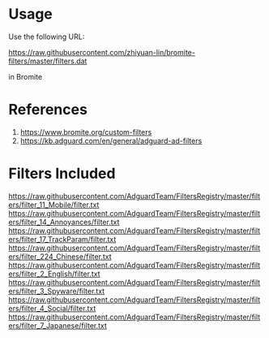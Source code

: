 # Usage

Use the following URL:

https://raw.githubusercontent.com/zhiyuan-lin/bromite-filters/master/filters.dat

in Bromite

# References

1. https://www.bromite.org/custom-filters
2. https://kb.adguard.com/en/general/adguard-ad-filters

# Filters Included

https://raw.githubusercontent.com/AdguardTeam/FiltersRegistry/master/filters/filter_11_Mobile/filter.txt
https://raw.githubusercontent.com/AdguardTeam/FiltersRegistry/master/filters/filter_14_Annoyances/filter.txt
https://raw.githubusercontent.com/AdguardTeam/FiltersRegistry/master/filters/filter_17_TrackParam/filter.txt
https://raw.githubusercontent.com/AdguardTeam/FiltersRegistry/master/filters/filter_224_Chinese/filter.txt
https://raw.githubusercontent.com/AdguardTeam/FiltersRegistry/master/filters/filter_2_English/filter.txt
https://raw.githubusercontent.com/AdguardTeam/FiltersRegistry/master/filters/filter_3_Spyware/filter.txt
https://raw.githubusercontent.com/AdguardTeam/FiltersRegistry/master/filters/filter_4_Social/filter.txt
https://raw.githubusercontent.com/AdguardTeam/FiltersRegistry/master/filters/filter_7_Japanese/filter.txt
